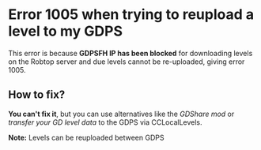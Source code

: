 # Error 1005 when trying to reupload a level to my GDPS

This error is because **GDPSFH IP has been blocked** for downloading levels on the Robtop server and due levels cannot be re-uploaded, giving error 1005. 

## How to fix?

**You can't fix it**, but you can use alternatives like the _GDShare mod_ or _transfer your GD level data_ to the GDPS via CCLocalLevels.

**Note:** Levels can be reuploaded between GDPS